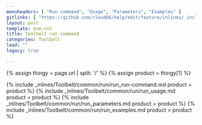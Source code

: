 ```yaml
---
menuheaders: [ "Run command", "Usage", "Parameters", "Examples" ]
gitlinks: [ "https://github.com/cloud66/help/edit/feature/inlines/_includes/_inlines/Toolbelt/common/run/run_run-command.md", "https://github.com/cloud66/help/edit/feature/inlines/_includes/_inlines/Toolbelt/common/run/run_usage.md", "https://github.com/cloud66/help/edit/feature/inlines/_includes/_inlines/Toolbelt/common/run/run_parameters.md", "https://github.com/cloud66/help/edit/feature/inlines/_includes/_inlines/Toolbelt/common/run/run_examples.md" ]
layout: post
template: one-col
title: Toolbelt run command
categories: Toolbelt
lead: ""
legacy: true

---
```


{% assign thingy = page.url | split: '/' %}
{% assign product = thingy[1] %}

<a name="1"></a>{% include _inlines/Toolbelt/common/run/run_run-command.md  product = product %}
<a name="2"></a>{% include _inlines/Toolbelt/common/run/run_usage.md  product = product %}
<a name="3"></a>{% include _inlines/Toolbelt/common/run/run_parameters.md  product = product %}
<a name="4"></a>{% include _inlines/Toolbelt/common/run/run_examples.md  product = product %}